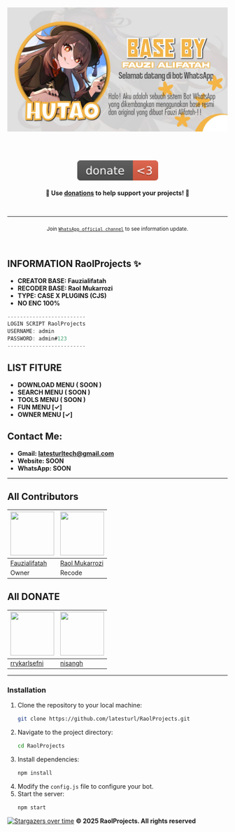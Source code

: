 <h1 align="center">
	<img width="512" src="https://github.com/latesturl/dbRaolProjects/raw/refs/heads/main/media/menu.jpg" alt="RaolProjects"><p>
</h1>

<br>
<p align="center">
	<a href="https://saweria.co/Raol"><img width="185" src="https://github.com/latesturl/dbRaolProjects/raw/refs/heads/main/media/badge.svg" alt="Donate"></a>
	<br><br>
	<b>🙌 Use <a href="https://saweria.co/Raol">donations</a> to help support <b>your</b> projects! 🙌</b>
</p>
<br>

---

<p align="center">
	<sub>Join <a href="https://whatsapp.com/channel/0029VazeUE92Jl8KuVcHIC46"><code>WhatsApp official channel</code></a> to see information update.
</p>
<br>


## INFORMATION RaolProjects ✨
- **CREATOR BASE: Fauzialifatah**
- **RECODER BASE: Raol Mukarrozi**
- **TYPE: CASE X PLUGINS (CJS)**
- **NO ENC 100%**
```csharp
-------------------------
LOGIN SCRIPT RaolProjects
USERNAME: admin
PASSWORD: admin#123
-------------------------
```
## LIST FITURE
- **DOWNLOAD MENU ( SOON )**
- **SEARCH MENU ( SOON )**
- **TOOLS MENU ( SOON )**
- **FUN MENU [✓]**
- **OWNER MENU [✓]**

## Contact Me:
- **Gmail: latesturltech@gmail.com**
- **Website: SOON**
- **WhatsApp: SOON**
---
## **All Contributors**
<a href="https://github.com/Alifatahfauzi"><img src="https://avatars.githubusercontent.com/u/118640580?v=4?size=100" width="100" height="100"></a> | <a href="https://github.com/latesturl"><img src="https://avatars.githubusercontent.com/u/198647531?v=4?size=100" width="100" height="100"></a>
---|---
[Fauzialifatah](https://github.com/Alifatahfauzi/) | [Raol Mukarrozi](https://github.com/latesturl/)  
Owner | Recode

## **All DONATE**
<a href="https://github.com/rrykarlsefni"><img src="https://avatars.githubusercontent.com/u/191301182?v=4" width="100" height="100"></a> | <a href="https://github.com/nisangh"><img src="https://avatars.githubusercontent.com/u/134959483?v=4" width="100" height="100"></a>
---|---
[rrykarlsefni](https://github.com/rrykarlsefni) | [nisangh](https://github.com/nisangh)  
---
### Installation
1. Clone the repository to your local machine:
   ```bash
   git clone https://github.com/latesturl/RaolProjects.git
   ```
2. Navigate to the project directory:
   ```bash
   cd RaolProjects
   ```
3. Install dependencies:
   ```bash
   npm install
   ```
4. Modify the `config.js` file to configure your bot.
5. Start the server:
   ```bash
   npm start
   ```
[![Stargazers over time](https://starchart.cc/latesturl/RaolProjects.svg?variant=adaptive)](https://starchart.cc/latesturl/RaolProjects)
**© 2025 RaolProjects. All rights reserved**
